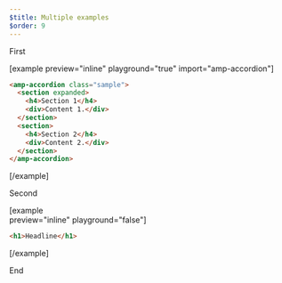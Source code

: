 ```yaml
---
$title: Multiple examples
$order: 9
---
```


First

[example 
     preview="inline" 
     playground="true"
     import="amp-accordion"]
```html
<amp-accordion class="sample">
  <section expanded>
    <h4>Section 1</h4>
    <div>Content 1.</div>
  </section>
  <section>
    <h4>Section 2</h4>
    <div>Content 2.</div>
  </section>
</amp-accordion>
```
[/example]

Second

[example  
     preview="inline"
     playground="false"]

```html
<h1>Headline</h1>
```
[/example]

End
